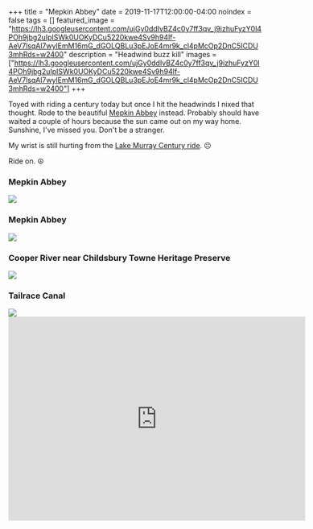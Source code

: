 +++
title =  "Mepkin Abbey"
date = 2019-11-17T12:00:00-04:00
noindex = false
tags = []
featured_image = "https://lh3.googleusercontent.com/ujGy0ddIvBZ4c0y7ff3qv_j9izhuFyzY0l4POh9jbg2uIpISWk0UOKyDCu5220kwe4Sv9h94lf-AeV7lsqAl7wylEmM16mG_dGOLQBLu3pEJoE4mr9k_cl4pMcOp2DnC5ICDU3mhRds=w2400"
description = "Headwind buzz kill"
images = ["https://lh3.googleusercontent.com/ujGy0ddIvBZ4c0y7ff3qv_j9izhuFyzY0l4POh9jbg2uIpISWk0UOKyDCu5220kwe4Sv9h94lf-AeV7lsqAl7wylEmM16mG_dGOLQBLu3pEJoE4mr9k_cl4pMcOp2DnC5ICDU3mhRds=w2400"]
+++

Toyed with riding a century today but once I hit the headwinds I nixed that thought. Rode to the beautiful [Mepkin Abbey](https://mepkinabbey.org/) instead. Probably should have waited a couple of hours because the sun came out on my way home. Sunshine, I've missed you. Don't be a stranger.  

My wrist is still hurting from the [Lake Murray Century ride](https://pla.bike/posts/20191109/). ☹

Ride on. ☮

<h3>Mepkin Abbey</h3>
<a href='https://lh3.googleusercontent.com/WzR2e2FxYzsNdQ9VSSWeZ0hQ15qGtQtGnRZ-o78Ii7P_ymNxce7_PVyW93vxefS5PIDOy-Ib287YplaUR8b3SvLey9nWGqBQA5H7vgoIUK3S2IaXJL5epVHBMevnW_mKo8OF-m6S0F8=w2400'><img src='https://lh3.googleusercontent.com/WzR2e2FxYzsNdQ9VSSWeZ0hQ15qGtQtGnRZ-o78Ii7P_ymNxce7_PVyW93vxefS5PIDOy-Ib287YplaUR8b3SvLey9nWGqBQA5H7vgoIUK3S2IaXJL5epVHBMevnW_mKo8OF-m6S0F8=w2400'></a>

<h3>Mepkin Abbey</h3>
<a href='https://lh3.googleusercontent.com/Qmkni3T-pR4Qgf0aUXFrQFGGVC0_0zFr2lRZZlL_qpifm4t9rrPRNnbB7j969e9EqcFweMODfkvSmyKFJ9w7n5VgzkEdSBqW3EfX49E_VrrFBmDlMVfttZI1pZK8WAhdTpxkzgg-_b8=w2400'><img src='https://lh3.googleusercontent.com/Qmkni3T-pR4Qgf0aUXFrQFGGVC0_0zFr2lRZZlL_qpifm4t9rrPRNnbB7j969e9EqcFweMODfkvSmyKFJ9w7n5VgzkEdSBqW3EfX49E_VrrFBmDlMVfttZI1pZK8WAhdTpxkzgg-_b8=w2400'></a>

<h3>Cooper River near Childsbury Towne Heritage Preserve</h3>
<a href='https://lh3.googleusercontent.com/3Qy6wTurBtsRwcKlvpjIwfXEfavu7UJ7p5voZiBI88-3KxW5YROfUyDIcb20WFFdKwK73ZurHW46Y8nPxR0etyYmQtImc3SFLJqZ_euM6vbr-WESfd_IS5i6RqqH-cSQH3wj3QZWTWQ=w2400'><img src='https://lh3.googleusercontent.com/3Qy6wTurBtsRwcKlvpjIwfXEfavu7UJ7p5voZiBI88-3KxW5YROfUyDIcb20WFFdKwK73ZurHW46Y8nPxR0etyYmQtImc3SFLJqZ_euM6vbr-WESfd_IS5i6RqqH-cSQH3wj3QZWTWQ=w2400'></a>

<h3>Tailrace Canal</h3>
<a href='https://lh3.googleusercontent.com/QGOuik66yqMeQKn-SzlYrH4MRi6DA7EXiujBk2RRe3ezVpBuLOTm-mb7We_zKi42KH7qGRrwoIO0B_cvmynl6CYxvO5fabGvMeEbyj0IQLNUp3cR4ZdwddDGJuS8I-y_j7IG0lzDvzs=w2400'><img src='https://lh3.googleusercontent.com/QGOuik66yqMeQKn-SzlYrH4MRi6DA7EXiujBk2RRe3ezVpBuLOTm-mb7We_zKi42KH7qGRrwoIO0B_cvmynl6CYxvO5fabGvMeEbyj0IQLNUp3cR4ZdwddDGJuS8I-y_j7IG0lzDvzs=w2400'></a>

<iframe height='405' width='590' frameborder='0' allowtransparency='true' scrolling='no' src='https://www.strava.com/activities/2872269738/embed/0added20a48127aa93aad45541f81cfeb32ae234'></iframe>
